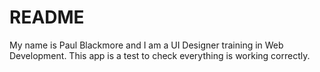 # README

My name is Paul Blackmore and I am a UI Designer training in Web Development. This app is a test to check everything is working correctly.
